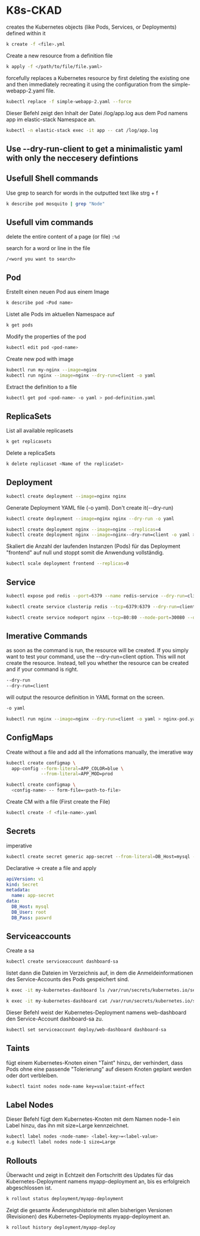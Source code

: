 # K8s-CKAD
creates the Kubernetes objects (like Pods, Services, or Deployments) defined within it
```Bash
k create -f <file>.yml
```
Create a new resource from a definition file
```Bash
k apply -f </path/to/file/file.yaml>
```
forcefully replaces a Kubernetes resource by first deleting the existing one and then immediately recreating it using the configuration from the simple-webapp-2.yaml file.
```Bash
kubectl replace -f simple-webapp-2.yaml --force
```
Dieser Befehl zeigt den Inhalt der Datei /log/app.log aus dem Pod namens app im elastic-stack Namespace an.
```Bash
kubectl -n elastic-stack exec -it app -- cat /log/app.log
```
## Use --dry-run-client to get a minimalistic yaml with only the neccesery defintions

## Usefull Shell commands
Use grep to search for words in the outputted text like strg + f
```Bash
k describe pod mosquito | grep "Node"
```
## Usefull vim commands
delete the entire content of a page (or file)
`:%d`

search for a word or line in the file
```vim
/<word you want to search>
```

## Pod
Erstellt einen neuen Pod aus einem Image
```Bash
k describe pod <Pod name>
```
Listet alle Pods im aktuellen Namespace auf
```Bash 
k get pods
```
Modify the properties of the pod
```Bash
kubectl edit pod <pod-name>
```
Create new pod with image
```Bash
kubectl run my-nginx --image=nginx
kubectl run nginx --image=nginx --dry-run=client -o yaml
```
Extract the definition to a file
```Bash
kubectl get pod <pod-name> -o yaml > pod-definition.yaml
```
## ReplicaSets
List all available replicasets
```Bash
k get replicasets
```
Delete a replicaSets
```Bash
k delete replicaset <Name of the replicaSet>
```
## Deployment
```Bash
kubectl create deployment --image=nginx nginx
```
Generate Deployment YAML file (-o yaml). Don't create it(--dry-run)
```Bash
kubectl create deployment --image=nginx nginx --dry-run -o yaml
```
```Bash
kubectl create deployment nginx --image=nginx --replicas=4
kubectl create deployment nginx --image=nginx--dry-run=client -o yaml > nginx-deployment.yaml
```
Skaliert die Anzahl der laufenden Instanzen (Pods) für das Deployment "frontend" auf null und stoppt somit die Anwendung vollständig.
```Bash
kubectl scale deployment frontend --replicas=0
```
## Service
```Bash
kubectl expose pod redis --port=6379 --name redis-service --dry-run=client -o yaml
```
```Bash
kubectl create service clusterip redis --tcp=6379:6379 --dry-run=client -o yaml
```
```Bash
kubectl create service nodeport nginx --tcp=80:80 --node-port=30080 --dry-run=client -o yaml
```


## Imerative Commands
as soon as the command is run, the resource will be created. If you simply want to test your command, use the --dry-run=client option. This will not create the resource. Instead, tell you whether the resource can be created and if your command is right.
```Bash
--dry-run
--dry-run=client
```
will output the resource definition in YAML format on the screen.
```Bash
-o yaml
```
```Bash
kubectl run nginx --image=nginx --dry-run=client -o yaml > nginx-pod.yaml
```
## ConfigMaps
Create without a file and add all the infomations manually, the imerative way
```Bash
kubectl create configmap \
  app-config --form-literal=APP_COLOR=blue \
             --from-literal=APP_MOD=prod
```
```Bash
kubectl create configmap \
  <config-name> -- form-file=<path-to-file>
```
Create CM with a file (First create the File)
```Bash
kubectl create -f <file-name>.yaml
```
## Secrets
imperative
```Bash
kubectl create secret generic app-secret --from-literal=DB_Host=mysql --from-literal=DB_User=root --from-literal=DB_Pass=mpaswrd
```
Declarative -> create a file and apply
```yaml
apiVersion: v1
kind: Secret
metadata:
  name: app-secret
data:
  DB_Host: mysql
  DB_User: root
  DB_Pass: paswrd 
```
## Serviceaccounts
Create a sa
```Bash
kubectl create serviceaccount dashboard-sa
```
 listet dann die Dateien im Verzeichnis auf, in dem die Anmeldeinformationen des Service-Accounts des Pods gespeichert sind.
```Bash
k exec -it my-kubernetes-dashboard ls /var/run/secrets/kubernetes.io/serviceaccount
```
```Bash
k exec -it my-kubernetes-dashboard cat /var/run/secrets/kubernetes.io/serviceaccount
```
Dieser Befehl weist der Kubernetes-Deployment namens web-dashboard den Service-Account dashboard-sa zu.
```Bash
kubectl set serviceaccount deploy/web-dashboard dashboard-sa
```
## Taints
fügt einem Kubernetes-Knoten einen "Taint" hinzu, der verhindert, dass Pods ohne eine passende "Tolerierung" auf diesem Knoten geplant werden oder dort verbleiben.
```Bash
kubectl taint nodes node-name key=value:taint-effect
```
## Label Nodes
Dieser Befehl fügt dem Kubernetes-Knoten mit dem Namen node-1 ein Label hinzu, das ihn mit size=Large kennzeichnet.
```Bash
kubectl label nodes <node-name> <label-key>=<label-value>
e.g kubectl label nodes node-1 size=Large
```

## Rollouts
Überwacht und zeigt in Echtzeit den Fortschritt des Updates für das Kubernetes-Deployment namens myapp-deployment an, bis es erfolgreich abgeschlossen ist.
```Bash
k rollout status deployment/myapp-deployment
```

Zeigt die gesamte Änderungshistorie mit allen bisherigen Versionen (Revisionen) des Kubernetes-Deployments myapp-deployment an.
```Bash
k rollout history deployment/myapp-deploy
```




